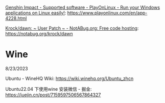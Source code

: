 [Genshin Impact - Supported software - PlayOnLinux - Run your Windows applications on Linux easily!](https://www.playonlinux.com/en/app-4228.html): <https://www.playonlinux.com/en/app-4228.html>

[Krock/dawn: ~ User Patch ~ - NotABug.org: Free code hosting](https://notabug.org/krock/dawn): <https://notabug.org/krock/dawn>

# Wine

8/23/2023

Ubuntu - WineHQ Wiki: <https://wiki.winehq.org/Ubuntu_zhcn>

Ubuntu22.04 下使用wine 安装微信 - 掘金: <https://juejin.cn/post/7159597506567864327>
